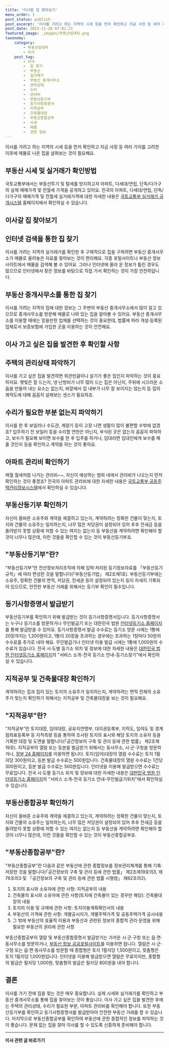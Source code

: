 ```yaml
---
title: '이사할 집 찾아보기'
menu_order: 1
post_status: publish
post_excerpt: '이사를 가려고 하는 지역의 시세 등을 먼저 확인하고 자금 사정 등 여러 가지를 고려한 이후에 매물로 나온 집을 살펴보는 것이 필요해요.'
post_date: 2023-11-28 07:01:21
featured_image: _images/부동산임대차.png
taxonomy:
    category:
        - 부동산임대차
        - 이사
    post_tag:
        - 이사
        -  집 찾기
        -  부동산
        -  실거래가
        -  부동산 중개사무소
        -  관리상태
        -  수리
        -  관리비
        -  부동산등기부
        -  등기사항증명서
        -  지적공부
        -  건축물대장
        -  부동산종합공부
        -  시세
        -  매물
        -  관련 정보
---
```



이사를 가려고 하는 지역의 시세 등을 먼저 확인하고 자금 사정 등 여러 가지를 고려한 이후에 매물로 나온 집을 살펴보는 것이 필요해요. 

## 부동산 시세 및 실거래가 확인방법

국토교통부에서는 부동산투기 및 탈세를 방지하고자 아파트, 다세대/연립, 단독/다가구의 실제 매매가격 및 전월세 가격을 공개하고 있어요. 전국의 아파트, 다세대/연립, 단독/다가구의 매매가격 및 전월세 실거래가격에 대한 자세한 내용은 [국토교통부 실거래가 공개시스템](http://rt.molit.go.kr) 홈페이지에서 확인하실 수 있습니다.

## 이사갈 집 찾아보기

## 인터넷 검색을 통한 집 찾기

이사를 가려는 지역의 실거래가를 확인한 후 구체적으로 집을 구하려면 부동산 중개사무소가 매물로 올려놓은 자료를 찾아보는 것이 편리해요. 각종 포털사이트나 부동산 정보 사이트에서 매물을 검색해 볼 수 있어요. 그러나 인터넷에 올라 온 정보가 틀린 경우도 많으므로 인터넷에서 찾은 정보를 바탕으로 직접 가서 확인하는 것이 가장 안전하답니다.

## 부동산 중개사무소를 통한 집 찾기

이사를 가려는 지역의 집에 대한 정보는 그 주변의 부동산 중개사무소에서 많이 알고 있으므로 중개사무소를 방문해 매물로 나와 있는 집을 알아볼 수 있어요. 부동산 중개사무소를 이용할 때에는 믿을만한 업체를 선택하는 것이 중요한데, 법률에 따라 개설·등록된 업체로서 보증보험에 가입한 곳을 이용하는 것이 안전해요.

## 이사 가고 싶은 집을 발견한 후 확인할 사항

## 주택의 관리상태 파악하기

이사를 가고 싶은 집을 발견하면 외관만큼이나 살기가 좋은 집인지 파악하는 것이 중요하지요. 햇빛은 잘 드는지, 냉·난방비가 너무 많이 드는 집은 아닌지, 주위에 시끄러운 소음을 만들어 내는 요소는 없는지, 바깥에서 집 내부가 너무 잘 보이지는 않는지 등 집의 쾌적도에 대해 꼼꼼히 살펴보는 센스가 필요하죠.

## 수리가 필요한 부분 없는지 파악하기

이사를 한 후 보일러나 수도관, 계량기 등이 고장 나면 생활이 많이 불편할 수밖에 없겠죠? 입주하기 전 보일러 등을 수리할 연한은 아닌지, 부식된 곳은 없는지 꼼꼼히 파악하고, 보수가 필요해 보이면 보수를 한 후 입주를 하거나, 임대라면 임대인에게 보수를 해 줄 것인지 등을 확인하고 계약을 하는 것이 좋아요.

## 아파트 관리비 확인하기

매월 월세처럼 나가는 관리비~~, 자신이 예상하는 범위 내에서 관리비가 나오는지 먼저 확인하는 것이 좋겠죠? 전국의 아파트 관리비에 대한 자세한 내용은 [국토교통부 공동주택관리정보시스템](http://www.k-apt.go.kr)에서 확인하실 수 있습니다.

## 부동산등기부 확인하기

자신이 올바른 소유주와 계약을 체결하고 있는지, 계약하려는 정확한 건물이 맞는지, 토지와 건물의 소유주는 일치하는지, 너무 많은 저당권이 설정되어 있어 추후 전세금 등을 돌려받지 못할 상황에 처할 수 있는 여지는 없는지 등 부동산을 계약하려면 확인해야 할 것이 너무나 많은데, 이런 것들을 확인할 수 있는 것이 부동산등기부죠. 

## "부동산등기부"란?

“부동산등기부”란 전산정보처리조직에 의해 입력·처리된 등기정보자료를 「부동산등기규칙」에 따라 편성한 것을 말합니다(「부동산등기법」 제2조제1호). 부동산등기부에는 소유주, 정확한 건물의 면적, 저당권, 전세권 등이 설정되어 있는지 등이 자세히 기록되어 있으므로, 안전한 부동산 거래를 위해서는 등기부 확인이 필수입니다.

## 등기사항증명서 발급받기

부동산등기부를 확인하기 위해 발급받는 것이 등기사항증명서입니다. 등기사항증명서는 누구나 등기소를 방문하거나 무인발급기 또는 대한민국 법원 [인터넷등기소 홈페이지](http://www.iros.go.kr)를 통해 발급받을 수 있어요. 등기사항증명서 발급 수수료는 등기소 방문 시에는 1통에 20장까지는 1,200원이고, 1통이 20장을 초과하는 경우에는 초과하는 1장마다 50원의 수수료를 추가로 내야 해요. 무인발급기나 인터넷 이용 발급 시에는 1통에 1,000원의 수수료가 있습니다. 전국 시·도별 등기소 위치 및 정보에 대한 자세한 내용은 [대한민국 법원 인터넷등기소 홈페이지](http://www.iros.go.kr)의 "서비스 소개-전국 등기소 안내-등기소찾기"에서 확인하실 수 있습니다.

## 지적공부 및 건축물대장 확인하기

계약하려는 집과 집이 있는 토지의 소유주가 일치하는지, 계약하려는 면적 전체의 소유주가 맞는지 확인하기 위해서는 지적공부 및 건축물대장을 보는 것이 필요해요.

## "지적공부"란?

“지적공부”란 토지대장, 임야대장, 공유지연명부, 대지권등록부, 지적도, 임야도 및 경계점좌표등록부 등 지적측량 등을 통하여 조사된 토지의 표시와 해당 토지의 소유자 등을 기록한 대장 및 도면을 말합니다(「공간정보의 구축 및 관리 등에 관한 법률」 제2조제19호). 지적공부의 열람 또는 등본을 발급받기 위해서는 동사무소, 시·군·구청을 방문하거나, [정부 24 홈페이지](http://www.gov.kr)를 이용하면 됩니다. 토지(임야)대장의 열람 수수료는 토지 1필지당 300원이고, 등본 발급 수수료는 500원입니다. 건축물대장의 열람 수수료는 1건당 300원이고, 등본 발급 수수료는 500원입니다. 인터넷을 이용해 발급받으면 수수료는 무료입니다. 전국 시·도별 등기소 위치 및 정보에 대한 자세한 내용은 [대한민국 법원 인터넷등기소 홈페이지](http://www.iros.go.kr)의 "서비스 소개-전국 등기소 안내-무인발급기위치"에서 확인하실 수 있습니다.

## 부동산종합공부 확인하기

자신이 올바른 소유주와 계약을 체결하고 있는지, 계약하려는 정확한 건물이 맞는지, 토지와 건물의 소유주는 일치하는지, 너무 많은 저당권이 설정되어 있어 추후 전세금 등을 돌려받지 못할 상황에 처할 수 있는 여지는 없는지 등 부동산을 계약하려면 확인해야 할 것이 너무나 많은데, 이런 것들을 확인할 수 있는 것이 부동산종합공부죠.

## "부동산종합공부"란?

"부동산종합공부"란 다음과 같은 부동산에 관한 종합정보를 정보관리체계를 통해 기록·저장한 것을 말합니다(「공간정보의 구축 및 관리 등에 관한 법률」 제2조제19호의3, 제76조의3 및 「공간정보의 구축 및 관리 등에 관한 법률 시행령」 제62조의2).
1. 토지의 표시와 소유자에 관한 사항: 지적공부의 내용
2. 건축물의 표시와 소유자에 관한 사항(토지에 건축물이 있는 경우만 해당): 건축물대장의 내용
3. 토지의 이용 및 규제에 관한 사항: 토지이용계획확인서의 내용
4. 부동산의 가격에 관한 사항: 개별공시지가, 개별주택가격 및 공동주택가격 공시내용
5. 그 밖에 부동산의 효율적 이용과 부동산과 관련된 정보의 종합적 관리·운영을 위해 필요한 부동산의 권리에 관한 사항

부동산종합공부의 열람 및 부동산종합증명서 발급받기는 가까운 시·군·구청 또는 읍·면·동사무소를 방문하거나, [부동산 정보 공공포털사이트](https://seereal.lh.or.kr)를 이용하면 됩니다. 열람은 시·군·구청 또는 읍·면·동사무소를 방문할 때 종합형은 토지 1필지당 1,500원이고, 맞춤형은 토지 1필지당 1,000원입니다. 인터넷을 이용해 발급받으면 열람은 무료이지만, 종합형의 발급은 필지당 1,000원, 맞춤형의 발급은 필지당 800원을 내야 합니다.

## 결론

이사를 가기 전에 집을 찾는 것은 매우 중요합니다. 실제 시세와 실거래가를 확인하고 부동산 중개사무소를 통해 집을 찾아보는 것이 좋습니다. 이사 가고 싶은 집을 발견한 후에는 주택의 관리상태, 수리가 필요한 부분, 아파트 관리비를 확인해야 합니다. 또한 부동산등기부를 확인하고 등기사항증명서를 발급받아야 안전한 부동산 거래를 할 수 있습니다. 마지막으로 부동산종합공부를 확인하여 부동산에 관한 종합적인 정보를 파악하는 것이 좋습니다. 문제 없는 집을 찾아 이사를 할 수 있도록 신중하게 준비해야 합니다.
<!-- wp:separator -->
<hr class="wp-block-separator has-alpha-channel-opacity"/>
<!-- /wp:separator -->

<!-- wp:group {"backgroundColor":"base","layout":{"type":"constrained"}} -->
<div class="wp-block-group has-base-background-color has-background"><!-- wp:paragraph {"align":"center","fontSize":"medium"} -->
<p class="has-text-align-center has-large-font-size"><strong>이사 관련 글 바로가기</strong></p>
<!-- /wp:paragraph -->


<!-- wp:latest-posts
{"categories":[{"id":27430,"count":19,"description":"","link":"https://uknowlaw.com/category/%ec%9d%b4%ec%82%ac/","name":"이사","slug":"이사","taxonomy":"category","parent":0,"meta":[],"_links":{"self":[{"href":"https://uknowlaw.com/wp-json/wp/v2/categories/27430"}],"collection":[{"href":"https://uknowlaw.com/wp-json/wp/v2/categories"}],"about":[{"href":"https://uknowlaw.com/wp-json/wp/v2/taxonomies/category"}],"wp:post_type":[{"href":"https://uknowlaw.com/wp-json/wp/v2/posts?categories=27430"}],"curies":[{"name":"wp","href":"https://api.w.org/{rel}","templated":true}]}}],"postsToShow":100,"excerptLength":28,"postLayout":"grid","columns":2,"featuredImageAlign":"left","featuredImageSizeSlug":"large","fontSize":"small"} /--></div>
<!-- /wp:group -->